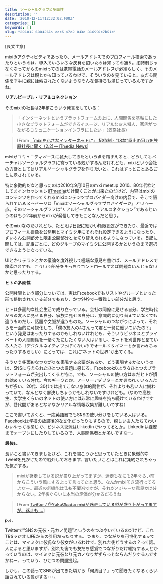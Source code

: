 ```yaml
---
title: ソーシャルグラフと多面性
description: ''
date: '2010-12-11T12:32:02.000Z'
categories: []
keywords: []
slug: "201012-6884267a-cec5-47e2-843e-816990c7b51e"
---
```

\[長文注意\]

mixiのアクティビティであったり、メールアドレスでのプロフィール検索であったりというのは、導入でいろいろな反発を招いたのは知っての通り。招待制じゃなくなってからのmixiってのは携帯電話のメールアドレスが必須らしく、そのメールアドレスは親とかも知っているわけで、そういうのを見ていると、友だち関係を下手に親に詮索されたくないようなそんな気持ちも混じっているんですかね。

**リアルピープル・リアルコネクション**

そのmixiの社長は2年前こういう発言をしている：

> 「インターネットというプラットフォームの上に、人間関係を基軸にした小さなプラットフォームができるイメージ。リアルな友人知人、家族がつながるコミュニケーションインフラにしたい」（笠原社長）

> \[From [「mixiを小さなインターネットに」 招待制・“18禁”廃止の狙いを笠原社長に聞く (2/2) — ITmedia News](http://www.itmedia.co.jp/news/articles/0811/27/news126_2.html)\]

mixiがコミュニティベースに拡大してきたという点を踏まえると、どうしてもバーチャルソーシャルグラフに寄っている気がするんだけれども、mixiという会社の方針としてはリアルソーシャルグラフを作りたいと。これはずっとことあるごとに示されている。

特に象徴的だなと思ったのは2010年9月10日のmixi meetup 2010。80年代枠としてメインセッション([ITmedia](http://www.itmedia.co.jp/news/articles/1009/10/news096.html))だけ聞くことが出来たのだけど、内容はmixiのコンテンツを作ってくれるmixiコンテンツプロバイダー向けの内容で、そこで語られているメッセージは「mixiはソーシャルグラフプロバイダーだ」という一点。そのソーシャルグラフは”リアルピープル・リアルコネクション”であるというのはもう2年前からmixiが発信してきたことなんだと思う。

そのmixiなのだけれども、たとえば日記に細かい権限設定ができたり、最近ではプロフィール画像を公開用とマイミク用にそれぞれ設定できるようになったり、ずいぶん公開部分と限定公開部分とを切り替えられるようになっている。日記に関しては、記事ごとに、どのグループのマイミクに公開するかというのまで選択できるようになっている。

UIとかリテラシとかの議論を度外視して極端な意見を書けば、メールアドレスで検索されても、こういう部分をきっちりコントロールすれば問題ないんじゃないかと思ったりする。

**ヒトの多面性**

公開権限という部分については、実はFacebookでもリストやグループといった形で提供されている部分でもあり、かつSNSで一番難しい部分だと思う。

ヒトは多面的な社会生活で成り立っている。会社の同僚に見せる自分、学生時代からの友人に見せる自分、家族に見せる自分は、意識的に切り替えていなくても違うものだし、話題や文脈が違うものだ。ソーシャルのつながりによって、それらを一面的に可視化して、「僕の友人のAさんって君と一緒に働いていたの？」という発見はあったりするのかもしれないけれども、そういうビジネスとプライベートの人間関係を一緒くたにしたくない人はいるし、ネットを別世界と見ている人たち（デジタルネイティブっぽくないのでオールドタイマーとか言われちゃったりするらしい）にとっては、これに”ネットの世界”が出てくる。

そういう多面的なつながりを表現する必要があるか、どう表現するかというのは、SNSに与えられたひとつの課題に感じる。Facebookのようなひとつのプラットフォームが突出してくると特に。でも、ソーシャルの使い方はまだヒトが慣れ始めている時代。今のギークとか、アーリーアダプターとか言われている人たちが多い、20代、30代では出てこない身体的耐性が、それよりも若い人に備わっていて、なんとなく解決しちゃうかもしれないですけれども。（なので高校生、大学生くらいのネットの使い方には非常に興味を持ち続けているわけですが、世代間があるとなかなかリアルな情報収集が難しいですね）

ここで書いておくと、一応英語圏でもSNSの使い分けをしている人はいる。Facebookは学校の放課後的な文化だったりもするので、親しい友人たちでわいわいやってる感じで、ビジネス交流はLinkedInでやってるとか。LinkedInは経歴までオープンにしたりしているので、人事関係者とか多いですなー。

**最後に**

長いこと書いてきましたけど、これを書こうかと思っていたときに象徴的なTweetを見かけたので紹介しておきます。言いたいことはこれに集約されちゃった気がする。

> mixiが迷走している説が盛り上がってますが、迷走もなにも2年ぐらい前からこういう風にするよって言ってたと思う。なんかmixi叩き流行ってるよなー。最近の新機能は私も不要派ですが、それがメジャーな意見かは分からない。2年後ぐらいに本当の評価が分かるだろうね

> \[From [Twitter / @YukaOkada: mixiが迷走している説が盛り上がってますが、迷走も …](http://twitter.com/#!/yukatan/status/13120551555960832)\]

**p.s.**

Twitterで”SNSの元彼・元カノ問題”というのをつぶやいているのだけど、これTBSラジオ LIFEからの引用だったりする。つまり、つながりを可視化するってことは、マイミクに彼氏なり彼女がいるわけで、別れた後どうするの？って話。人によると思いますが、別れた後でも友だち感覚でつながりだけ維持する人とかっていうのは、マイミクに元彼なり元カノなりがずらっとならんだりするんですかねー、っていう、ひとつの問題提起。

しかし、この話ってSNSが出てきた頃から「何周目？」って聞きたくなるくらい話されている気がする･･･。